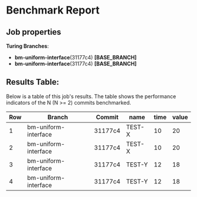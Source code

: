 # Benchmark Report

## Job properties

**Turing Branches**:
- **bm-uniform-interface**(31177c4) **[BASE_BRANCH]**
- **bm-uniform-interface**(31177c4) **[BASE_BRANCH]**

## Results Table:

Below is a table of this job's results. The table shows the
performance indicators of the N (N >= 2) commits benchmarked.

| Row | Branch |  Commit |  name |  time |  value | 
| --- | --------- |  --------- |  --------- |  --------- |  --------- | 
| 1   | bm-uniform-interface | 31177c4 | TEST-X | 10    | 20    |
| 2   | bm-uniform-interface | 31177c4 | TEST-X | 10    | 20    |
| 3   | bm-uniform-interface | 31177c4 | TEST-Y | 12    | 18    |
| 4   | bm-uniform-interface | 31177c4 | TEST-Y | 12    | 18    |

